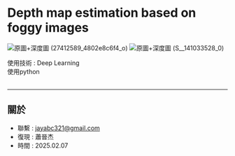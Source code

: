 # Depth map estimation based on foggy images
![原圖+深度圖 (27412589_4802e8c6f4_o)](https://github.com/user-attachments/assets/93c9dee7-9ea9-40e0-b852-c165a6644f4e)
![原圖+深度圖 (S__141033528_0)](https://github.com/user-attachments/assets/faa77f14-b39d-4495-af1c-085b01557807)





使用技術 : Deep Learning<br>
使用python<br><br>




---
關於
---

- 聯繫 : jayabc321@gmail.com
- 復現 : 蕭晉杰
- 時間 : 2025.02.07
